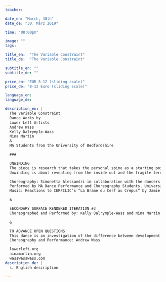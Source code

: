 ```yaml
---
teacher:

date_en: "March, 30th"
date_de: "30. März 2019"

time: "08:00pm"

image: ""
tags:

title_en:  "The Variable Constraint"
title_de:  "The Variable Constraint"

subtitle_en: ""
subtitle_de: ""

price_en: "EUR 8-12 (sliding scale)"
price_de: "8-12 Euro (sliding scale)"

language_en:
language_de:

description_en: |  
  The Variable Constraint
  Dance Works by  
  Lower Left Artists   
  Andrew Wass  
  Kelly Dalrymple-Wass  
  Nina Martin  
  &  
  MA Students from the University of Bedfordshire  

  ###  

  UNWINDING  
  The piece is research that takes the personal spine as a starting point.  It works with the ‘unwinding’ movement material that emerges during an Feldenkrais exploration and its relation to the action of seeing, seeing as a form of support for somebody else performing.  
  Unwinding is about revealing from the inside out and the fragile territory between dancing, showing, seeing, performing, enjoying and how that can be perceived by the audience.  

  Choreography: Simonetta Alessandri in collaboration with the dancers.   
  Performed by MA Dance Performance and Choreography Students, University of Bedfordshire, UK.    
  Music: Reactions to CERFILIC’s “La Brame du Cerf au Crepus” by Jamie McCarthy and Cosmic Richard by Chis Forsyth and Koen Holtkamp     

  &  

  SECONDARY SURFACE RENDERED ITERATION #3  
  Choreographed and Performed by: Kelly Dalrymple-Wass and Nina Martin  

  &   

  TO ADVANCE OPEN QUESTIONS  
  This dance is an investigation of the difference between development and transformation within the framework of Fussy Dance/Kinetic, initially developed by Nina Martin. The repetitive action affords the dancer a continual stream of opportunities to engage with the noetic moment, when hyletic data becomes unities of sense, allowing greater awareness of and facility in creating the dance.  
  Choreography and Performance: Andrew Wass  

  lowerleft.org  
  ninamartin.org  
  wasswasswass.com  
description_de: |
  s. English description

---
```


